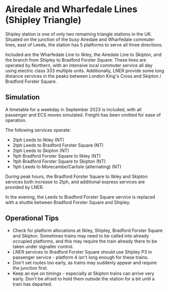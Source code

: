 # Airedale and Wharfedale Lines (Shipley Triangle)

Shipley station is one of only two remaining triangle stations in the UK. Situated on the junction of the busy Airedale and Wharfedale commuter lines, east of Leeds, the station has 5 platforms to serve all three directions.

Included are the Wharfedale Line to Ilkley, the Airedale Line to Skipton, and the branch from Shipley to Bradford Forster Square. These lines are operated by Northern, with an intensive local commuter service all day using electric class 333 multiple units. Additionally, LNER provide some long distance services in the peaks between London King's Cross and Skipton / Bradford Forster Square.

## Simulation

A timetable for a weekday in September 2023 is included, with all passenger and ECS moves simulated. Freight has been omitted for ease of operation.

The following services operate:

- 2tph Leeds to Ilkley (NT)
- 2tph Leeds to Bradford Forster Square (NT)
- 2tph Leeds to Skipton (NT)
- 1tph Bradford Forster Square to Ilkley (NT)
- 1tph Bradford Forster Square to Skipton (NT)
- 1tph Leeds to Morecambe/Carlisle (alternating) (NT)

During peak hours, the Bradford Forster Square to Ilkley and Skipton services both increase to 2tph, and additional express services are provided by LNER.

In the evening, the Leeds to Bradford Forster Square service is replaced with a shuttle between Bradford Forster Square and Shipley.

## Operational Tips

- Check for platform allocations at Ilkley, Shipley, Bradford Forster Square and Skipton. Sometimes trains may need to be called into already occupied platforms, and this may require the train already there to be taken under signaller control.
- LNER services to Bradford Forster Square should use Shipley P3 in passenger service - platform 4 isn't long enough for these trains.
- Don't set routes too early, as trains may suddenly appear and require the junction first.
- Keep an eye on timings - especially at Skipton trains can arrive very early. Don't be afraid to hold them outside the station for a bit until a train has departed.
